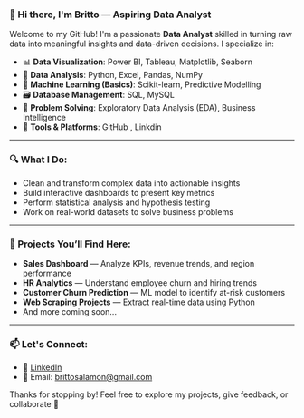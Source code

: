 ### 👋 Hi there, I'm Britto — Aspiring Data Analyst

Welcome to my GitHub! I'm a passionate **Data Analyst** skilled in turning raw data into meaningful insights and data-driven decisions. I specialize in:

- 📊 **Data Visualization**: Power BI, Tableau, Matplotlib, Seaborn  
- 🧮 **Data Analysis**: Python, Excel, Pandas, NumPy  
- 🧠 **Machine Learning (Basics)**: Scikit-learn, Predictive Modelling  
- 🗃️ **Database Management**: SQL, MySQL  
- 🔎 **Problem Solving**: Exploratory Data Analysis (EDA), Business Intelligence  
- 🧰 **Tools & Platforms**:  GitHub , Linkdin

---

### 🔍 What I Do:
- Clean and transform complex data into actionable insights  
- Build interactive dashboards to present key metrics  
- Perform statistical analysis and hypothesis testing  
- Work on real-world datasets to solve business problems

---

### 📁 Projects You’ll Find Here:
- **Sales Dashboard** — Analyze KPIs, revenue trends, and region performance  
- **HR Analytics** — Understand employee churn and hiring trends  
- **Customer Churn Prediction** — ML model to identify at-risk customers  
- **Web Scraping Projects** — Extract real-time data using Python  
- And more coming soon...

---

### 📫 Let's Connect:
- 💼 [LinkedIn](https://www.linkedin.com/in/your-profile)  
- 📧 Email: brittosalamon@gmail.com

Thanks for stopping by! Feel free to explore my projects, give feedback, or collaborate 🤝  
